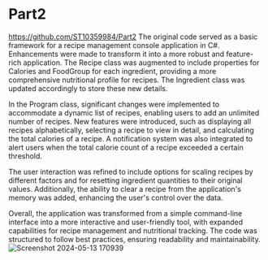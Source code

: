 # Part2
https://github.com/ST10359984/Part2
The original code served as a basic framework for a recipe management console application in C#. Enhancements were made to transform it into a more robust and feature-rich application. The Recipe class was augmented to include properties for Calories and FoodGroup for each ingredient, providing a more comprehensive nutritional profile for recipes. The Ingredient class was updated accordingly to store these new details.

In the Program class, significant changes were implemented to accommodate a dynamic list of recipes, enabling users to add an unlimited number of recipes. New features were introduced, such as displaying all recipes alphabetically, selecting a recipe to view in detail, and calculating the total calories of a recipe. A notification system was also integrated to alert users when the total calorie count of a recipe exceeded a certain threshold.

The user interaction was refined to include options for scaling recipes by different factors and for resetting ingredient quantities to their original values. Additionally, the ability to clear a recipe from the application's memory was added, enhancing the user's control over the data.

Overall, the application was transformed from a simple command-line interface into a more interactive and user-friendly tool, with expanded capabilities for recipe management and nutritional tracking. The code was structured to follow best practices, ensuring readability and maintainability.
![Screenshot 2024-05-13 170939](https://github.com/ST10359984/Part2/assets/130744642/01328edb-2c40-4228-b236-e55760fef899)
